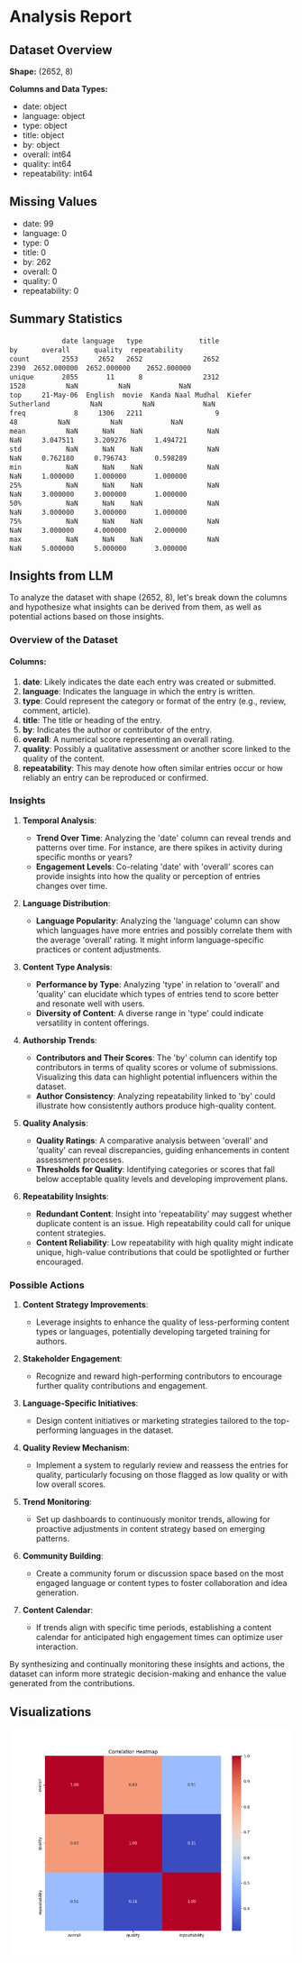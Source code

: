 # Analysis Report

## Dataset Overview
**Shape:** (2652, 8)

**Columns and Data Types:**
- date: object
- language: object
- type: object
- title: object
- by: object
- overall: int64
- quality: int64
- repeatability: int64

## Missing Values
- date: 99
- language: 0
- type: 0
- title: 0
- by: 262
- overall: 0
- quality: 0
- repeatability: 0

## Summary Statistics
```text
             date language   type              title                 by      overall      quality  repeatability
count        2553     2652   2652               2652               2390  2652.000000  2652.000000    2652.000000
unique       2055       11      8               2312               1528          NaN          NaN            NaN
top     21-May-06  English  movie  Kanda Naal Mudhal  Kiefer Sutherland          NaN          NaN            NaN
freq            8     1306   2211                  9                 48          NaN          NaN            NaN
mean          NaN      NaN    NaN                NaN                NaN     3.047511     3.209276       1.494721
std           NaN      NaN    NaN                NaN                NaN     0.762180     0.796743       0.598289
min           NaN      NaN    NaN                NaN                NaN     1.000000     1.000000       1.000000
25%           NaN      NaN    NaN                NaN                NaN     3.000000     3.000000       1.000000
50%           NaN      NaN    NaN                NaN                NaN     3.000000     3.000000       1.000000
75%           NaN      NaN    NaN                NaN                NaN     3.000000     4.000000       2.000000
max           NaN      NaN    NaN                NaN                NaN     5.000000     5.000000       3.000000
```

## Insights from LLM
To analyze the dataset with shape (2652, 8), let's break down the columns and hypothesize what insights can be derived from them, as well as potential actions based on those insights.

### Overview of the Dataset

#### Columns:
1. **date**: Likely indicates the date each entry was created or submitted. 
2. **language**: Indicates the language in which the entry is written.
3. **type**: Could represent the category or format of the entry (e.g., review, comment, article).
4. **title**: The title or heading of the entry.
5. **by**: Indicates the author or contributor of the entry.
6. **overall**: A numerical score representing an overall rating.
7. **quality**: Possibly a qualitative assessment or another score linked to the quality of the content.
8. **repeatability**: This may denote how often similar entries occur or how reliably an entry can be reproduced or confirmed.

### Insights

1. **Temporal Analysis**:
   - **Trend Over Time**: Analyzing the 'date' column can reveal trends and patterns over time. For instance, are there spikes in activity during specific months or years?
   - **Engagement Levels**: Co-relating 'date' with 'overall' scores can provide insights into how the quality or perception of entries changes over time.

2. **Language Distribution**:
   - **Language Popularity**: Analyzing the 'language' column can show which languages have more entries and possibly correlate them with the average 'overall' rating. It might inform language-specific practices or content adjustments.

3. **Content Type Analysis**:
   - **Performance by Type**: Analyzing 'type' in relation to 'overall' and 'quality' can elucidate which types of entries tend to score better and resonate well with users.
   - **Diversity of Content**: A diverse range in 'type' could indicate versatility in content offerings.

4. **Authorship Trends**:
   - **Contributors and Their Scores**: The 'by' column can identify top contributors in terms of quality scores or volume of submissions. Visualizing this data can highlight potential influencers within the dataset.
   - **Author Consistency**: Analyzing repeatability linked to 'by' could illustrate how consistently authors produce high-quality content.

5. **Quality Analysis**:
   - **Quality Ratings**: A comparative analysis between 'overall' and 'quality' can reveal discrepancies, guiding enhancements in content assessment processes.
   - **Thresholds for Quality**: Identifying categories or scores that fall below acceptable quality levels and developing improvement plans.

6. **Repeatability Insights**:
   - **Redundant Content**: Insight into 'repeatability' may suggest whether duplicate content is an issue. High repeatability could call for unique content strategies.
   - **Content Reliability**: Low repeatability with high quality might indicate unique, high-value contributions that could be spotlighted or further encouraged.

### Possible Actions

1. **Content Strategy Improvements**:
   - Leverage insights to enhance the quality of less-performing content types or languages, potentially developing targeted training for authors.
   
2. **Stakeholder Engagement**:
   - Recognize and reward high-performing contributors to encourage further quality contributions and engagement.

3. **Language-Specific Initiatives**:
   - Design content initiatives or marketing strategies tailored to the top-performing languages in the dataset.

4. **Quality Review Mechanism**:
   - Implement a system to regularly review and reassess the entries for quality, particularly focusing on those flagged as low quality or with low overall scores.

5. **Trend Monitoring**:
   - Set up dashboards to continuously monitor trends, allowing for proactive adjustments in content strategy based on emerging patterns.

6. **Community Building**:
   - Create a community forum or discussion space based on the most engaged language or content types to foster collaboration and idea generation.

7. **Content Calendar**:
   - If trends align with specific time periods, establishing a content calendar for anticipated high engagement times can optimize user interaction.

By synthesizing and continually monitoring these insights and actions, the dataset can inform more strategic decision-making and enhance the value generated from the contributions.

## Visualizations
![Visualization](media\correlation_heatmap.png)
